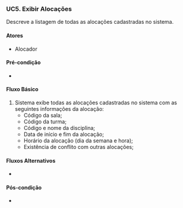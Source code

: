 ### **UC5. Exibir Alocações**

Descreve a listagem de todas as alocações cadastradas no sistema.

#### **Atores**
- Alocador

#### **Pré-condição** 
-

#### **Fluxo Básico**
1. Sistema exibe todas as alocações cadastradas no sistema com as seguintes informações da alocação:
    - Código da sala;
    - Código da turma;
    - Código e nome da disciplina;
    - Data de início e fim da alocação;
    - Horário da alocação (dia da semana e hora);
    - Existência de conflito com outras alocações;

#### **Fluxos Alternativos** 
- 

#### **Pós-condição**
- 
